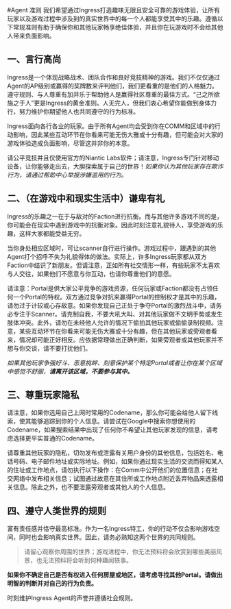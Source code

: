 #Agent 准则
我们希望通过Ingress打造趣味无限且安全可靠的游戏体验，让所有玩家以及游戏过程中涉及到的真实世界中的每一个人都能享受其中的乐趣。遵循以下常规准则有助于确保你和其他玩家畅享绝佳体验，并且你在玩游戏时不会给其他人带来负面影响。

一、言行高尚
---
Ingress是一个体现战略战术、团队合作和良好竞技精神的游戏。我们不仅仅通过Agent的AP级别或赢得的奖牌数来评判他们，我们更看重的是他们的人格魅力。遵守规则、与人尊重有加并乐于帮助他人是赢得社区尊重的最佳方式。“己之所欲施之于人”更是Ingress的黄金准则。人无完人，但我们衷心希望你能做到身体力行，努力维护你期望他人也共同遵守的行为标准。

Ingress面向各行各业的玩家。由于所有Agent均会受到你在COMM和区域中的行动影响，因此某些互动环节在你看来可能无伤大雅或十分有趣，但可能会对大家的游戏体验造成负面影响，尽管这并非你的本意。

请公平竞技并且仅使用官方的Niantic Labs软件；请注意，Ingress专门针对移动设备，让你能够走出去，大胆探索属于自己的世界！*如果你认为其他玩家存在欺诈行为，请通过帮助中心举报涉嫌滥用的行为。*

二、（在游戏中和现实生活中）谦卑有礼
---
Ingress的乐趣之一在于与敌对的Faction进行抗衡。而与其他许多游戏不同的是，你可能会在现实中遇到游戏中的抗衡对象。因此时刻注意礼貌待人，享受游戏的乐趣，这样大家都能受益无穷。

当你身处相应区域时，可让scanner自行进行操作。游戏过程中，跟遇到的其他Agent打个招呼不失为礼貌得体的做法。实际上，许多Ingress玩家都从双方Faction中结识了新朋友。但请注意，正如所有社交情形一样，有些玩家不太喜欢与人交往，如果他们不愿意与你互动，也请你尊重他们的意愿。

请注意：Portal是供大家公平竞争的游戏资源，任何玩家或Faction都没有占领任何一个Portal的特权。双方通过竞争对抗来赢得Portal的控制权才是其中的乐趣，请勿过于计较或心存敌意。如果你发现自己正处于争夺Portal的激烈战斗中，请务必专注于Scanner。请克制自我，不要大吼大叫、对其他玩家做不文明手势或发生肢体冲突。此外，请勿在未经他人允许的情况下偷拍其他玩家或偷偷录制视频。注意，某些互动环节在你看来可能无伤大雅或十分有趣，但在其他玩家或旁观者看来，情况却可能正好相反。应依据常理做出正确判断，如果旁观者或其他玩家并不想与你交谈，请不要打扰他们。

*如果其他玩家争强好斗、恶意挑衅、刻意保护某个特定Portal或者让你在某个区域中感觉不舒服，**请离开该区域，不要参与其中。***

三、尊重玩家隐私
---
请注意，如果你选用自己上网时常用的Codename，那么你可能会给他人留下线索，使其能够追踪到你的个人信息。请尝试在Google中搜索你想使用的Codename，如果搜索结果中出现了任何你不希望让其他玩家发现的信息，请考虑选择更平实普通的Codename。

请尊重其他玩家的隐私，切勿发布或泄露有关用户身份的其他信息，包括姓名、电话号码、电子邮件地址或实际地址。例如，如果你通过现实生活的交流而得知某人的住址或工作地点，请勿执行以下操作：在Comm中公开他们的位置信息；在社交网络中发布相关信息；试图通过故意在其住所或工作地点附近丢弃物品来透露相关信息。除此之外，也不要泄露旁观者或其他人的个人信息。

四、遵守人类世界的规则
---
富有责任感并恪守最高标准。作为一名Ingress特工，你的行动不仅会影响游戏空间，同时也会影响真实世界。因此，请务必熟知这两个世界的共同规则。

>请留心观察你周围的世界；游戏进程中，你无法预料将会欣赏到哪些美丽风景，也无法预料将会听到何种趣闻轶事。

**如果你不确定自己是否有权进入任何房屋或地区，请考虑寻找其他Portal。请做出明智的判断并对自己的行为负责。**

时刻维护Ingress Agent的声誉并遵循社会规则。
